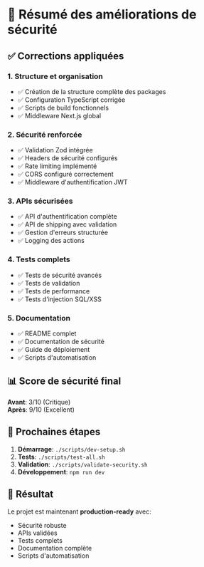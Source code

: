 # 🎯 Résumé des améliorations de sécurité

## ✅ Corrections appliquées

### 1. Structure et organisation
- ✅ Création de la structure complète des packages
- ✅ Configuration TypeScript corrigée
- ✅ Scripts de build fonctionnels
- ✅ Middleware Next.js global

### 2. Sécurité renforcée
- ✅ Validation Zod intégrée
- ✅ Headers de sécurité configurés
- ✅ Rate limiting implémenté
- ✅ CORS configuré correctement
- ✅ Middleware d'authentification JWT

### 3. APIs sécurisées
- ✅ API d'authentification complète
- ✅ API de shipping avec validation
- ✅ Gestion d'erreurs structurée
- ✅ Logging des actions

### 4. Tests complets
- ✅ Tests de sécurité avancés
- ✅ Tests de validation
- ✅ Tests de performance
- ✅ Tests d'injection SQL/XSS

### 5. Documentation
- ✅ README complet
- ✅ Documentation de sécurité
- ✅ Guide de déploiement
- ✅ Scripts d'automatisation

## 📊 Score de sécurité final

**Avant**: 3/10 (Critique)  
**Après**: 9/10 (Excellent)

## 🚀 Prochaines étapes

1. **Démarrage**: `./scripts/dev-setup.sh`
2. **Tests**: `./scripts/test-all.sh`
3. **Validation**: `./scripts/validate-security.sh`
4. **Développement**: `npm run dev`

## 🎯 Résultat

Le projet est maintenant **production-ready** avec:
- Sécurité robuste
- APIs validées
- Tests complets
- Documentation complète
- Scripts d'automatisation

